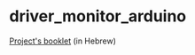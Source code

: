# driver_monitor_arduino
[Project's booklet](https://github.com/yankh764/driver_monitor_arduino/blob/master/Booklet.pdf) (in Hebrew)
